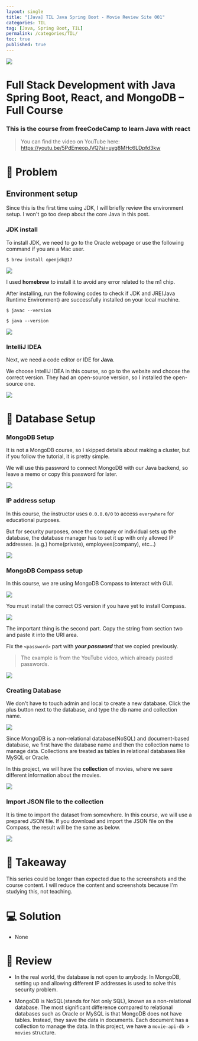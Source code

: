 ```yaml
---
layout: single
title: "[Java] TIL Java Spring Boot - Movie Review Site 001"
categories: TIL
tag: [Java, Spring Boot, TIL]
permalink: /categories/TIL/
toc: true
published: true
---
```


![](https://velog.velcdn.com/images/devbang/post/44b25767-0d3c-4c6a-92fc-6542a8abf306/image.png)

# Full Stack Development with Java Spring Boot, React, and MongoDB – Full Course

### This is the course from freeCodeCamp to learn Java with react

> You can find the video on YouTube here:
> https://youtu.be/5PdEmeopJVQ?si=uyg8MHc6LDpfd3kw

# 🧩 Problem

## Environment setup

Since this is the first time using JDK, I will briefly review the environment setup. I won't go too deep about the core Java in this post.

### JDK install

To install JDK, we need to go to the Oracle webpage or use the following command if you are a Mac user.

```
$ brew install openjdk@17
```

![](https://velog.velcdn.com/images/devbang/post/fb4c098f-865a-4482-b166-3afef8d3b193/image.png)

I used **homebrew** to install it to avoid any error related to the m1 chip.

After installing, run the following codes to check if JDK and JRE(Java Runtime Environment) are successfully installed on your local machine.

```
$ javac --version

$ java --version
```

![](https://velog.velcdn.com/images/devbang/post/f1d1a0b4-d2e3-48d8-83a3-22845c91f713/image.png)

### IntelliJ IDEA

Next, we need a code editor or IDE for **Java**.

We choose IntelliJ IDEA in this course, so go to the website and choose the correct version. They had an open-source version, so I installed the open-source one.

![](https://velog.velcdn.com/images/devbang/post/71e60cbd-a81c-42d0-bba3-88dab1d10948/image.png)

# 🎯 Database Setup

### MongoDB Setup

It is not a MongoDB course, so I skipped details about making a cluster, but if you follow the tutorial, it is pretty simple.

We will use this password to connect MongoDB with our Java backend, so leave a memo or copy this password for later.

![](https://velog.velcdn.com/images/devbang/post/e7bd840c-4147-449f-97b5-fe588afa853f/image.png)

### IP address setup

In this course, the instructor uses `0.0.0.0/0` to access `everywhere` for educational purposes.

But for security purposes, once the company or individual sets up the database, the database manager has to set it up with only allowed IP addresses. (e.g.) home(private), employees(company), etc...)

![](https://velog.velcdn.com/images/devbang/post/25b956e1-cad6-4675-8244-5c5fa68474c6/image.png)

### MongoDB Compass setup

In this course, we are using MongoDB Compass to interact with GUI.

![](https://velog.velcdn.com/images/devbang/post/051f225b-6add-4158-838f-0be2cae7a841/image.png)

You must install the correct OS version if you have yet to install Compass.

![](https://velog.velcdn.com/images/devbang/post/c90b73ad-e4e9-4b9d-a72a-2b0307afbff1/image.png)

The important thing is the second part. Copy the string from section two and paste it into the URI area.

Fix the `<password>` part with **_your password_** that we copied previously.

> The example is from the YouTube video, which already pasted passwords.

![](https://velog.velcdn.com/images/devbang/post/db38f0f2-9d9c-478e-85d1-a68e7e18cb65/image.png)

### Creating Database

We don't have to touch admin and local to create a new database. Click the plus button next to the database, and type the db name and collection name.

![](https://velog.velcdn.com/images/devbang/post/90b05db8-ad56-4947-b74b-880e8b952855/image.png)

Since MongoDB is a non-relational database(NoSQL) and document-based database, we first have the database name and then the collection name to manage data. Collections are treated as tables in relational databases like MySQL or Oracle.

In this project, we will have the **collection** of movies, where we save different information about the movies.

![](https://velog.velcdn.com/images/devbang/post/0d020388-91f6-46a2-930e-287eb3f395da/image.png)

### Import JSON file to the collection

It is time to import the dataset from somewhere. In this course, we will use a prepared JSON file. If you download and import the JSON file on the Compass, the result will be the same as below.

![](https://velog.velcdn.com/images/devbang/post/b064ef13-d1fa-4689-ad94-7b0974b14f2a/image.png)

# 📌 Takeaway

This series could be longer than expected due to the screenshots and the course content. I will reduce the content and screenshots because I'm studying this, not teaching.

# 💻 Solution

- None

# 🔖 Review

- In the real world, the database is not open to anybody. In MongoDB, setting up and allowing different IP addresses is used to solve this security problem.

- MongoDB is NoSQL(stands for Not only SQL), known as a non-relational database.
  The most significant difference compared to relational databases such as Oracle or MySQL is that MongoDB does not have tables.
  Instead, they save the data in documents. Each document has a collection to manage the data. In this project, we have a `movie-api-db > movies` structure.
